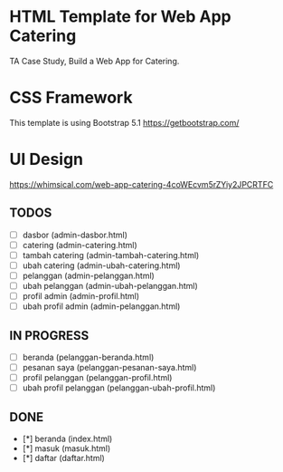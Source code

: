 # HTML Template for Web App Catering
TA Case Study, Build a Web App for Catering.

# CSS Framework
This template is using Bootstrap 5.1
https://getbootstrap.com/

# UI Design
https://whimsical.com/web-app-catering-4coWEcvm5rZYiy2JPCRTFC

## TODOS

- [ ] dasbor (admin-dasbor.html)
- [ ] catering (admin-catering.html)
- [ ] tambah catering (admin-tambah-catering.html)
- [ ] ubah catering (admin-ubah-catering.html)
- [ ] pelanggan (admin-pelanggan.html)
- [ ] ubah pelanggan (admin-ubah-pelanggan.html)
- [ ] profil admin (admin-profil.html)
- [ ] ubah profil admin (admin-pelanggan.html)

## IN PROGRESS

- [ ] beranda (pelanggan-beranda.html)
- [ ] pesanan saya (pelanggan-pesanan-saya.html)
- [ ] profil pelanggan (pelanggan-profil.html)
- [ ] ubah profil pelanggan (pelanggan-ubah-profil.html)

## DONE
- [*] beranda (index.html)
- [*] masuk (masuk.html)
- [*] daftar (daftar.html)

